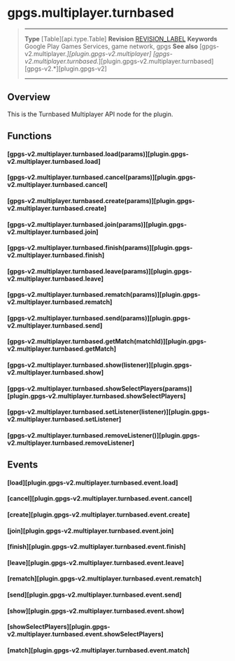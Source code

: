 # gpgs.multiplayer.turnbased

> --------------------- ------------------------------------------------------------------------------------------
> __Type__              [Table][api.type.Table]
> __Revision__          [REVISION_LABEL](REVISION_URL)
> __Keywords__          Google Play Games Services, game network, gpgs
> __See also__          [gpgs-v2.multiplayer.*][plugin.gpgs-v2.multiplayer]
>                       [gpgs-v2.multiplayer.turnbased.*][plugin.gpgs-v2.multiplayer.turnbased]
>                       [gpgs-v2.*][plugin.gpgs-v2]
> --------------------- ------------------------------------------------------------------------------------------

## Overview

This is the Turnbased Multiplayer API node for the plugin.

## Functions

#### [gpgs-v2.multiplayer.turnbased.load(params)][plugin.gpgs-v2.multiplayer.turnbased.load]

#### [gpgs-v2.multiplayer.turnbased.cancel(params)][plugin.gpgs-v2.multiplayer.turnbased.cancel]

#### [gpgs-v2.multiplayer.turnbased.create(params)][plugin.gpgs-v2.multiplayer.turnbased.create]

#### [gpgs-v2.multiplayer.turnbased.join(params)][plugin.gpgs-v2.multiplayer.turnbased.join]

#### [gpgs-v2.multiplayer.turnbased.finish(params)][plugin.gpgs-v2.multiplayer.turnbased.finish]

#### [gpgs-v2.multiplayer.turnbased.leave(params)][plugin.gpgs-v2.multiplayer.turnbased.leave]

#### [gpgs-v2.multiplayer.turnbased.rematch(params)][plugin.gpgs-v2.multiplayer.turnbased.rematch]

#### [gpgs-v2.multiplayer.turnbased.send(params)][plugin.gpgs-v2.multiplayer.turnbased.send]

#### [gpgs-v2.multiplayer.turnbased.getMatch(matchId)][plugin.gpgs-v2.multiplayer.turnbased.getMatch]

#### [gpgs-v2.multiplayer.turnbased.show(listener)][plugin.gpgs-v2.multiplayer.turnbased.show]

#### [gpgs-v2.multiplayer.turnbased.showSelectPlayers(params)][plugin.gpgs-v2.multiplayer.turnbased.showSelectPlayers]

#### [gpgs-v2.multiplayer.turnbased.setListener(listener)][plugin.gpgs-v2.multiplayer.turnbased.setListener]

#### [gpgs-v2.multiplayer.turnbased.removeListener()][plugin.gpgs-v2.multiplayer.turnbased.removeListener]

## Events

#### [load][plugin.gpgs-v2.multiplayer.turnbased.event.load]

#### [cancel][plugin.gpgs-v2.multiplayer.turnbased.event.cancel]

#### [create][plugin.gpgs-v2.multiplayer.turnbased.event.create]

#### [join][plugin.gpgs-v2.multiplayer.turnbased.event.join]

#### [finish][plugin.gpgs-v2.multiplayer.turnbased.event.finish]

#### [leave][plugin.gpgs-v2.multiplayer.turnbased.event.leave]

#### [rematch][plugin.gpgs-v2.multiplayer.turnbased.event.rematch]

#### [send][plugin.gpgs-v2.multiplayer.turnbased.event.send]

#### [show][plugin.gpgs-v2.multiplayer.turnbased.event.show]

#### [showSelectPlayers][plugin.gpgs-v2.multiplayer.turnbased.event.showSelectPlayers]

#### [match][plugin.gpgs-v2.multiplayer.turnbased.event.match]